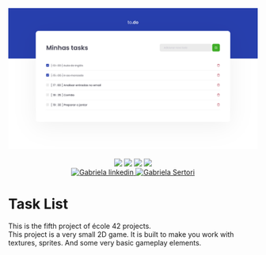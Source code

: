 <div align="center">
	<div style="margin-bottom:3%">
		<a href="https://gabrielasertori.github.io/React-TaskList/">
			<img src="./imgs/banner.png" alt="exemple image"/>
		</a>
	</div>
	<div>
		<img src="https://img.shields.io/badge/Javascript-yellow?style=for-the-badge" />
		<img src="https://img.shields.io/badge/framework-ReactJS-blue" />
		<img src="https://img.shields.io/badge/superset-ReactJS-blue" />
		<img src="https://img.shields.io/badge/version-1-blue" />
	</div>
	<div>
		<a href="https://www.linkedin.com/in/gabriela-sertori-50b390189/">
			<img alt="Gabriela linkedin" src="https://img.shields.io/badge/-gabisertori-blue?style=flat&logo=Linkedin&logoColor=white" />
		</a>
		<a href="https://github.com/gabrielasertori">
			<img alt="Gabriela Sertori" src="https://img.shields.io/badge/-gabisertori-blue?style=flat&logo=github&logoColor=white" />
		</a>
	</div>
</div>

# Task List

This is the fifth project of école 42 projects.<br>
This project is a very small 2D game. It is built to make you work with textures, sprites. And some very basic gameplay elements.